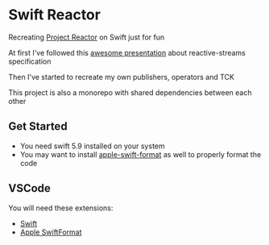 # Swift Reactor

Recreating [Project Reactor](https://projectreactor.io/) on Swift just for fun

At first I've followed this [awesome presentation](https://www.youtube.com/watch?v=OdSZ6mOQDcY) about reactive-streams specification

Then I've started to recreate my own publishers, operators and TCK

This project is also a monorepo with shared dependencies between each other

## Get Started

- You need swift 5.9 installed on your system
- You may want to install [apple-swift-format](https://github.com/apple/swift-format) as well to properly format the code

## VSCode

You will need these extensions:

- [Swift](https://marketplace.visualstudio.com/items?itemName=sswg.swift-lang)
- [Apple SwiftFormat](https://github.com/vknabel/vscode-apple-swift-format)
